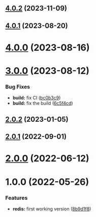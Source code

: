 ## [4.0.2](https://github.com/nfroidure/simple-redis-service/compare/v4.0.1...v4.0.2) (2023-11-09)



## [4.0.1](https://github.com/nfroidure/simple-redis-service/compare/v4.0.0...v4.0.1) (2023-08-20)



# [4.0.0](https://github.com/nfroidure/simple-redis-service/compare/v3.0.0...v4.0.0) (2023-08-16)



# [3.0.0](https://github.com/nfroidure/simple-redis-service/compare/v2.0.2...v3.0.0) (2023-08-12)


### Bug Fixes

* **build:** fix CI ([bc0b3c9](https://github.com/nfroidure/simple-redis-service/commit/bc0b3c93a77d41a4c2b67fe7d6e6eb1cd4911f24))
* **build:** fix the build ([6c5f4cd](https://github.com/nfroidure/simple-redis-service/commit/6c5f4cdb4801938d9b9d8f53753a36b1e4f8a55c))



## [2.0.2](https://github.com/nfroidure/simple-redis-service/compare/v2.0.1...v2.0.2) (2023-01-05)



## [2.0.1](https://github.com/nfroidure/simple-redis-service/compare/v2.0.0...v2.0.1) (2022-09-01)



# [2.0.0](https://github.com/nfroidure/simple-redis-service/compare/v1.0.0...v2.0.0) (2022-06-12)



# 1.0.0 (2022-05-26)


### Features

* **redis:** first working version ([8b9d1f8](https://github.com/nfroidure/simple-redis-service/commit/8b9d1f83260da1c3ca81e20ebc538c645a231060))



